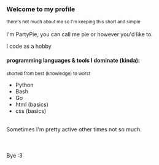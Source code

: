 ### Welcome to my profile
<sup> there's not much about me so I'm keeping this short and simple</sup>  
<br>
I'm PartyPie, you can call me pie or however you'd like to.

I code as a hobby
  
#### programming languages & tools I dominate (kinda):
<sup>shorted from best (knowledge) to worst</sup>
- Python
- Bash
- Go
- html (basics)
- css (basics)
<br>
Sometimes I'm pretty active other times not so much.  
<br> <br> <br> <br>
Bye :3
